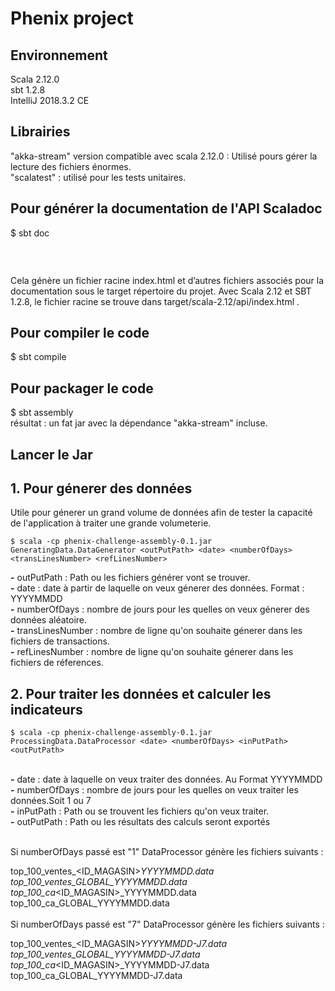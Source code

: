 <h1>Phenix project</h1>

<h2>Environnement</h2>
Scala 2.12.0<br>
sbt 1.2.8<br>
IntelliJ 2018.3.2 CE<br>

<h2>Librairies</h2>
"akka-stream" version compatible avec scala 2.12.0 : Utilisé pours gérer la lecture des fichiers énormes.<br>
"scalatest" : utilisé pour les tests unitaires.<br>



<h2>Pour générer la documentation de l'API Scaladoc</h2>
$ sbt doc


  ```$ sbt doc
```

<br>

Cela génère un fichier racine index.html et d’autres fichiers associés pour la documentation sous le target répertoire du projet. Avec Scala 2.12 et SBT 1.2.8, le fichier racine se trouve dans target/scala-2.12/api/index.html .
<h2>Pour compiler le code</h2>
$ sbt compile
<h2>Pour packager le code</h2>
$ sbt assembly <br>
résultat : un fat jar avec la dépendance "akka-stream" incluse.<br>

<h2>Lancer le Jar</h2>
  <h2>1. Pour génerer des données</h2>
  Utile pour génerer un grand volume de données afin de tester la capacité de l'application à traiter une grande volumeterie.
  
  ```
$ scala -cp phenix-challenge-assembly-0.1.jar GeneratingData.DataGenerator <outPutPath> <date> <numberOfDays> <transLinesNumber> <refLinesNumber> 

```



  <b>-</b> outPutPath : Path ou les fichiers générer vont se trouver.</b><br>
  <b>-</b> date : date à partir de laquelle on veux génerer des données. Format : YYYYMMDD<br>
  <b>-</b> numberOfDays : nombre de jours pour les quelles on veux génerer des données aléatoire.<br> 
  <b>-</b> transLinesNumber : nombre de ligne qu'on souhaite génerer dans les fichiers de transactions.<br>
  <b>-</b> refLinesNumber : nombre de ligne qu'on souhaite génerer dans les fichiers de réferences.<br>

  <h2>2. Pour traiter les données et calculer les indicateurs</h2>

  ```
$ scala -cp phenix-challenge-assembly-0.1.jar ProcessingData.DataProcessor <date> <numberOfDays> <inPutPath> <outPutPath>

```
<br>
  <b>-</b> date : date à laquelle on veux traiter des données. Au Format YYYYMMDD<br>
  <b>-</b> numberOfDays : nombre de jours pour les quelles on veux traiter les données.Soit 1 ou 7<br>
  <b>-</b>  inPutPath : Path ou se trouvent les fichiers qu'on veux traiter.</b><br>
  <b>-</b>  outPutPath : Path ou les résultats des calculs seront exportés</b><br><br>
  
Si numberOfDays passé est "1" DataProcessor génère les fichiers suivants :<br>

top_100_ventes_<ID_MAGASIN>_YYYYMMDD.data<br>
top_100_ventes_GLOBAL_YYYYMMDD.data<br>
top_100_ca_<ID_MAGASIN>_YYYYMMDD.data<br>
top_100_ca_GLOBAL_YYYYMMDD.data<br>
<br>
Si numberOfDays passé est "7" DataProcessor génère les fichiers suivants :<br>

top_100_ventes_<ID_MAGASIN>_YYYYMMDD-J7.data<br>
top_100_ventes_GLOBAL_YYYYMMDD-J7.data<br>
top_100_ca_<ID_MAGASIN>_YYYYMMDD-J7.data<br>
top_100_ca_GLOBAL_YYYYMMDD-J7.data<br>



